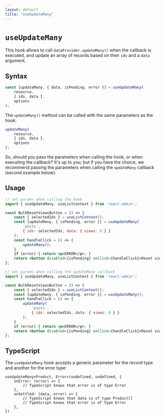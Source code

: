 ```yaml
---
layout: default
title: "useUpdateMany"
---
```


# `useUpdateMany`

This hook allows to call `dataProvider.updateMany()` when the callback is executed, and update an array of records based on their `ids` and a `data` argument.

## Syntax

```jsx
const [updateMany, { data, isPending, error }] = useUpdateMany(
    resource,
    { ids, data },
    options
);
```

The `updateMany()` method can be called with the same parameters as the hook:

```jsx
updateMany(
    resource,
    { ids, data },
    options
);
```

So, should you pass the parameters when calling the hook, or when executing the callback? It's up to you; but if you have the choice, we recommend passing the parameters when calling the `updateMany` callback (second example below).

## Usage

```jsx
// set params when calling the hook
import { useUpdateMany, useListContext } from 'react-admin';

const BulkResetViewsButton = () => {
    const { selectedIds } = useListContext();
    const [updateMany, { isPending, error }] = useUpdateMany(
        'posts',
        { ids: selectedIds, data: { views: 0 } }
    );
    const handleClick = () => {
        updateMany();
    }
    if (error) { return <p>ERROR</p>; }
    return <button disabled={isPending} onClick={handleClick}>Reset views</button>;
};

// set params when calling the updateMany callback
import { useUpdateMany, useListContext } from 'react-admin';

const BulkResetViewsButton = () => {
    const { selectedIds } = useListContext();
    const [updateMany, { isPending, error }] = useUpdateMany();
    const handleClick = () => {
        updateMany(
            'posts',
            { ids: selectedIds, data: { views: 0 } }
        );
    }
    if (error) { return <p>ERROR</p>; }
    return <button disabled={isPending} onClick={handleClick}>Reset views</button>;
};
```

## TypeScript

The `useUpdateMany` hook accepts a generic parameter for the record type and another for the error type:

```tsx
useUpdateMany<Product, Error>(undefined, undefined, {
    onError: (error) => {
        // TypeScript knows that error is of type Error
    },
    onSettled: (data, error) => {
        // TypeScript knows that data is of type Product[]
        // TypeScript knows that error is of type Error
    },
})
```
